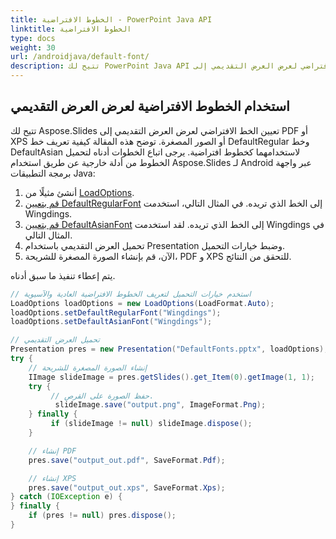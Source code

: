 ```yaml
---
title: الخطوط الافتراضية - PowerPoint Java API
linktitle: الخطوط الافتراضية
type: docs
weight: 30
url: /androidjava/default-font/
description: تتيح لك PowerPoint Java API تعيين الخط الافتراضي لعرض العرض التقديمي إلى PDF أو XPS أو الصور المصغرة. توضح هذه المقالة كيفية تعريف خط DefaultRegular وخط DefaultAsian لاستخدامهما كخطوط افتراضية.
---
```



## **استخدام الخطوط الافتراضية لعرض العرض التقديمي**
تتيح لك Aspose.Slides تعيين الخط الافتراضي لعرض العرض التقديمي إلى PDF أو XPS أو الصور المصغرة. توضح هذه المقالة كيفية تعريف خط DefaultRegular وخط DefaultAsian لاستخدامهما كخطوط افتراضية. يرجى اتباع الخطوات أدناه لتحميل الخطوط من أدلة خارجية عن طريق استخدام Aspose.Slides لـ Android عبر واجهة برمجة التطبيقات Java:

1. أنشئ مثيلًا من [LoadOptions](https://reference.aspose.com/slides/androidjava/com.aspose.slides/LoadOptions).
1. [قم بتعيين DefaultRegularFont](https://reference.aspose.com/slides/androidjava/com.aspose.slides/LoadOptions#setDefaultRegularFont-java.lang.String-) إلى الخط الذي تريده. في المثال التالي، استخدمت Wingdings.
1. [قم بتعيين DefaultAsianFont](https://reference.aspose.com/slides/androidjava/com.aspose.slides/LoadOptions#setDefaultAsianFont-java.lang.String-) إلى الخط الذي تريده. لقد استخدمت Wingdings في المثال التالي.
1. تحميل العرض التقديمي باستخدام Presentation وضبط خيارات التحميل.
1. الآن، قم بإنشاء الصورة المصغرة للشريحة، PDF و XPS للتحقق من النتائج.

يتم إعطاء تنفيذ ما سبق أدناه.

```java
// استخدم خيارات التحميل لتعريف الخطوط الافتراضية العادية والآسيوية
LoadOptions loadOptions = new LoadOptions(LoadFormat.Auto);
loadOptions.setDefaultRegularFont("Wingdings");
loadOptions.setDefaultAsianFont("Wingdings");

// تحميل العرض التقديمي
Presentation pres = new Presentation("DefaultFonts.pptx", loadOptions);
try {
    // إنشاء الصورة المصغرة للشريحة
    IImage slideImage = pres.getSlides().get_Item(0).getImage(1, 1);
    try {
         // حفظ الصورة على القرص.
          slideImage.save("output.png", ImageFormat.Png);
    } finally {
         if (slideImage != null) slideImage.dispose();
    }

    // إنشاء PDF
    pres.save("output_out.pdf", SaveFormat.Pdf);

    // إنشاء XPS
    pres.save("output_out.xps", SaveFormat.Xps);
} catch (IOException e) {
} finally {
    if (pres != null) pres.dispose();
}
```